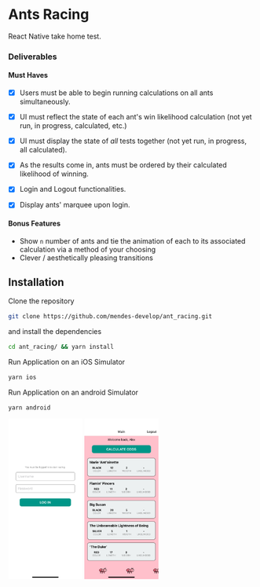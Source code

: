 
# Ants Racing

React Native take home test.

### Deliverables

#### Must Haves

- [x] Users must be able to begin running calculations on all ants simultaneously.
- [x] UI must reflect the state of each ant's win likelihood calculation (not yet run, in progress, calculated, etc.)
- [x] UI must display the state of *all* tests together (not yet run, in progress, all calculated).
- [x] As the results come in, ants must be ordered by their calculated likelihood of winning.
- [x] Login and Logout functionalities.
- [x] Display ants' marquee upon login.


#### Bonus Features

- Show `n` number of ants and tie the animation of each to its associated calculation via a method of your choosing
- Clever / aesthetically pleasing transitions

## Installation
Clone the repository
```bash
git clone https://github.com/mendes-develop/ant_racing.git
```
and install the dependencies
```bash
cd ant_racing/ && yarn install
```

Run Application on an iOS Simulator
```bash
yarn ios
```

Run Application on an android Simulator
```bash
yarn android
```

<div>
    <img src="images/login.png" alt="login screen" width="30%" height="30%">
    <img src="images/main.png" alt="main screen" width="30%" height="30%">
</div>


